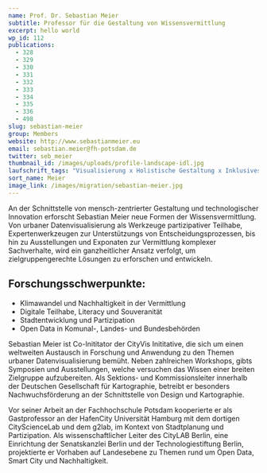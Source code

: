 ```yaml
---
name: Prof. Dr. Sebastian Meier
subtitle: Professor für die Gestaltung von Wissensvermittlung
excerpt: hello world
wp_id: 112
publications:
  - 328
  - 329
  - 330
  - 331
  - 332
  - 333
  - 334
  - 335
  - 336
  - 498
slug: sebastian-meier
group: Members
website: http://www.sebastianmeier.eu
email: sebastian.meier@fh-potsdam.de
twitter: seb_meier
thumbnail_id: /images/uploads/profile-landscape-idl.jpg
laufschrift_tags: "Visualisierung x Holistische Gestaltung x Inklusives Design x Digitale Souveranität"
sort_name: Meier
image_link: /images/migration/sebastian-meier.jpg
---
```

An der Schnittstelle von mensch-zentrierter Gestaltung und technologischer Innovation erforscht Sebastian Meier neue Formen der Wissensvermittlung. Von urbaner Datenvisualisierung als Werkzeuge partizipativer Teilhabe, Expertenwerkzeugen zur Unterstützungs von Entscheidungsprozessen, bis hin zu Ausstellungen und Exponaten zur Vermittlung komplexer Sachverhalte, wird ein ganzheitlicher Ansatz verfolgt, um zielgruppengerechte Lösungen zu erforschen und entwickeln.

## Forschungsschwerpunkte:

* Klimawandel und Nachhaltigkeit in der Vermittlung
* Digitale Teilhabe, Literacy und Souveranität
* Stadtentwicklung und Partizipation
* Open Data in Komunal-, Landes- und Bundesbehörden

Sebastian Meier ist Co-Inititator der CityVis Inititative, die sich um einen weltweiten Austausch in Forschung und Anwendung zu den Themen urbaner Datenvisualisierung bemüht. Neben zahlreichen Workshops, gibts Symposien und Ausstellungen, welche versuchen das Wissen einer breiten Zielgruppe aufzubereiten. Als Sektions- und Kommissionsleiter innerhalb der Deutschen Gesellschaft für Kartographie, betreibt er besonders Nachwuchsförderung an der Schnittstelle von Design und Kartographie. 

Vor seiner Arbeit an der Fachhochschule Potsdam kooperierte er als Gastprofessor an der HafenCity Universität Hamburg mit dem dortigen CityScienceLab und dem g2lab, im Kontext von Stadtplanung und Partizipation. Als wissenschaftlicher Leiter des CityLAB Berlin, eine Einrichtung der Senatskanzlei Berlin und der Technologiestiftung Berlin, projektierte er Vorhaben auf Landesebene zu Themen rund um Open Data, Smart City und Nachhaltigkeit.